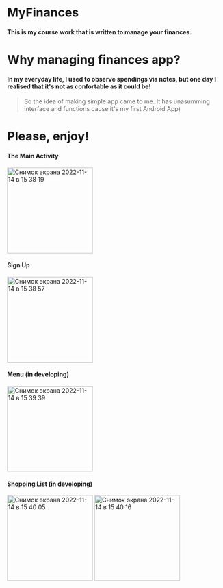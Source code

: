 # MyFinances
#### This is my course work that is written to manage your finances.

# Why managing finances app?
#### In my everyday life, I used to observe spendings via notes, but one day I realised that it's not as confortable as it could be!
> So the idea of making simple app came to me. It has unasumming interface and functions cause it's my first Android App)

# Please, enjoy!
#### The Main Activity
<img width="200" alt="Снимок экрана 2022-11-14 в 15 38 19" src="https://user-images.githubusercontent.com/100151145/201665854-25f0e3c7-3ab9-46f5-8887-e7c1df3647a2.png">


#### Sign Up
<img width="200" alt="Снимок экрана 2022-11-14 в 15 38 57" src="https://user-images.githubusercontent.com/100151145/201665874-69e16f66-c473-4cb2-b180-a15bf33a6f0d.png">

#### Menu (in developing)
<img width="200" alt="Снимок экрана 2022-11-14 в 15 39 39" src="https://user-images.githubusercontent.com/100151145/201665894-3f1c75d0-5b5b-41b2-9509-e667702c5467.png">

#### Shopping List (in developing)
<img width="200" alt="Снимок экрана 2022-11-14 в 15 40 05" src="https://user-images.githubusercontent.com/100151145/201665901-1d6f7335-c84d-443a-baee-776ef448b436.png">
<img width="200" alt="Снимок экрана 2022-11-14 в 15 40 16" src="https://user-images.githubusercontent.com/100151145/201665913-1e358dcb-0b5d-4b07-9892-af7e2e5c5562.png">
